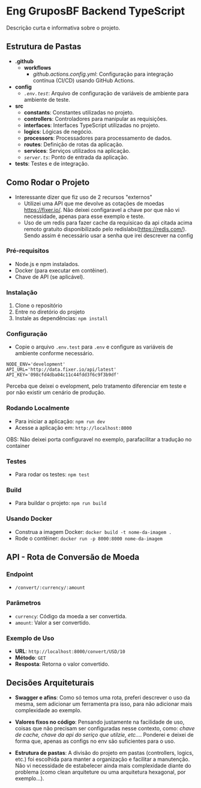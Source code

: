 # Eng GruposBF Backend TypeScript

Descrição curta e informativa sobre o projeto.

## Estrutura de Pastas

- **.github**
  - **workflows**
    - *github.actions.config.yml*: Configuração para integração contínua (CI/CD) usando GitHub Actions.
- **config**
  - *`.env.test`*: Arquivo de configuração de variáveis de ambiente para ambiente de teste.
- **src**
  - **constants**: Constantes utilizadas no projeto.
  - **controllers**: Controladores para manipular as requisições.
  - **interfaces**: Interfaces TypeScript utilizadas no projeto.
  - **logics**: Lógicas de negócio.
  - **processors**: Processadores para processamento de dados.
  - **routes**: Definição de rotas da aplicação.
  - **services**: Serviços utilizados na aplicação.
  - *`server.ts`*: Ponto de entrada da aplicação.
- **tests**: Testes e de integração.

## Como Rodar o Projeto
- Interessante dizer que fiz uso de 2 recursos "externos"
  - Utilizei uma API que me devolve as cotações de moedas https://fixer.io/. Não deixei configaravel a chave por que não vi necessidade, apenas para esse exemplo e teste.
  - Uso de um redis para fazer cache da requisicao da api citada acima remoto gratuito disponibilizado pelo redislabs(https://redis.com/). Sendo assim é necessário usar a senha que irei descrever na config
  
### Pré-requisitos

- Node.js e npm instalados.
- Docker (para executar em contêiner).
- Chave de API (se aplicável).

### Instalação

1. Clone o repositório
2. Entre no diretório do projeto
3. Instale as dependências: `npm install`

### Configuração

- Copie o arquivo `.env.test` para `.env` e configure as variáveis de ambiente conforme necessário.

``` 
NODE_ENV='development'
API_URL='http://data.fixer.io/api/latest'
API_KEY='098cfd4dba04c11c44fdd3f6c9f3b9df'
```
Perceba que deixei o evelopment, pelo tratamento diferenciar em teste e por não existir um cenário de produção.

### Rodando Localmente

- Para iniciar a aplicação: `npm run dev`
- Acesse a aplicação em: `http://localhost:8000` 

OBS: Não  deixei porta configuravel no exemplo, parafacilitar a tradução no container

### Testes

- Para rodar os testes: `npm test`

### Build

- Para buildar o projeto: `npm run build`

### Usando Docker

- Construa a imagem Docker: `docker build -t nome-da-imagem .`
- Rode o contêiner: `docker run -p 8000:8000 nome-da-imagem`

## API - Rota de Conversão de Moeda

### Endpoint

- `/convert/:currency/:amount`

### Parâmetros

- `currency`: Código da moeda a ser convertida.
- `amount`: Valor a ser convertido.

### Exemplo de Uso

- **URL**: `http://localhost:8000/convert/USD/10`
- **Método**: `GET`
- **Resposta**: Retorna o valor convertido.

## Decisões Arquiteturais

- **Swagger e afins**: Como só temos uma rota, preferi descrever o uso da mesma, sem adicionar um ferramenta pra isso, para não adicionar mais complexidade ao exemplo. 

- **Valores fixos no código**: Pensando justamente na facilidade de uso, coisas que não precisam ser configuradas nesse contexto, como: _chave de cache, chave da api do seriço que utilzie, etc..._. Ponderei e deixei de forma que, apenas as configs no env são suficientes para o uso.

- **Estrutura de pastas**: A divisão do projeto em pastas (controllers, logics, etc.) foi escolhida para manter a organização e facilitar a manutenção. Não vi necessidade de estabelecer ainda mais complexidade diante do problema (como clean arquiteture ou uma arquitetura hexagonal, por exemplo...). 
